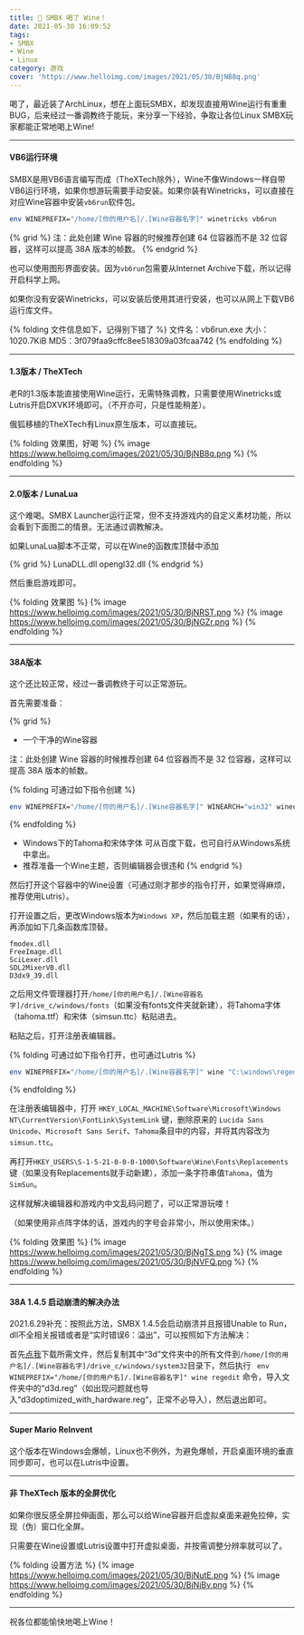 ```yaml
---
title: 🍷 SMBX 喝了 Wine！
date: 2021-05-30 16:09:52
tags: 
- SMBX
- Wine
- Linux
category: 游戏
cover: 'https://www.helloimg.com/images/2021/05/30/BjNB8q.png'
---
```


喝了，最近装了ArchLinux，想在上面玩SMBX，却发现直接用Wine运行有重重BUG，后来经过一番调教终于能玩，来分享一下经验，争取让各位Linux SMBX玩家都能正常地喝上Wine!

---

#### VB6运行环境

SMBX是用VB6语言编写而成（TheXTech除外），Wine不像Windows一样自带VB6运行环境，如果你想游玩需要手动安装。如果你装有Winetricks，可以直接在对应Wine容器中安装```vb6run```软件包。

```bash
env WINEPREFIX="/home/[你的用户名]/.[Wine容器名字]" winetricks vb6run
```

{% grid %}
注：此处创建 Wine 容器的时候推荐创建 64 位容器而不是 32 位容器，这样可以提高 38A 版本的帧数。
{% endgrid %}

也可以使用图形界面安装。因为```vb6run```包需要从Internet Archive下载，所以记得开启科学上网。

如果你没有安装Winetricks，可以安装后使用其进行安装，也可以从网上下载VB6运行库文件。

{% folding 文件信息如下，记得别下错了 %}
文件名：vb6run.exe
大小：1020.7KiB
MD5：3f079faa9cffc8ee518309a03fcaa742
{% endfolding %}

---

#### 1.3版本 / TheXTech

老R的1.3版本能直接使用Wine运行，无需特殊调教，只需要使用Winetricks或Lutris开启DXVK环境即可。（不开亦可，只是性能稍差）。

俄狐移植的TheXTech有Linux原生版本，可以直接玩。

{% folding 效果图，好喝 %}
{% image https://www.helloimg.com/images/2021/05/30/BjNB8q.png %}
{% endfolding %}

---

#### 2.0版本 / LunaLua

这个难喝。SMBX Launcher运行正常，但不支持游戏内的自定义素材功能，所以会看到下面图二的情景。无法通过调教解决。

如果LunaLua脚本不正常，可以在Wine的函数库顶替中添加

{% grid %}
LunaDLL.dll
opengl32.dll
{% endgrid %}

然后重启游戏即可。

{% folding 效果图 %}
{% image https://www.helloimg.com/images/2021/05/30/BjNRST.png %}
{% image https://www.helloimg.com/images/2021/05/30/BjNGZr.png %}
{% endfolding %}

---

#### 38A版本

这个还比较正常，经过一番调教终于可以正常游玩。

首先需要准备：

{% grid %}

- 一个干净的Wine容器

注：此处创建 Wine 容器的时候推荐创建 64 位容器而不是 32 位容器，这样可以提高 38A 版本的帧数。

{% folding 可通过如下指令创建 %}

```bash
env WINEPREFIX="/home/[你的用户名]/.[Wine容器名字]" WINEARCH="win32" winecfg
```

{% endfolding %}

- Windows下的Tahoma和宋体字体
  可从百度下载，也可自行从Windows系统中拿出。
- 推荐准备一个Wine主题，否则编辑器会很违和
  {% endgrid %}

然后打开这个容器中的Wine设置（可通过刚才那步的指令打开，如果觉得麻烦，推荐使用Lutris）。

打开设置之后，更改Windows版本为```Windows XP```，然后加载主题（如果有的话），再添加如下几条函数库顶替。

```
fmodex.dll
FreeImage.dll
SciLexer.dll
SDL2MixerVB.dll
D3dx9_39.dll
```

之后用文件管理器打开```/home/[你的用户名]/.[Wine容器名字]/drive_c/windows/fonts```（如果没有fonts文件夹就新建），将Tahoma字体（tahoma.ttf）和宋体（simsun.ttc）粘贴进去。

粘贴之后，打开注册表编辑器。

{% folding 可通过如下指令打开，也可通过Lutris %}

```bash
env WINEPREFIX="/home/[你的用户名]/.[Wine容器名字]" wine "C:\windows\regedit.exe"
```

{% endfolding %}

在注册表编辑器中，打开
```HKEY_LOCAL_MACHINE\Software\Microsoft\Windows NT\CurrentVersion\FontLink\SystemLink```
键，删除原来的 ```Lucida Sans Unicode```、```Microsoft Sans Serif```、```Tahoma```条目中的内容，并将其内容改为```simsun.ttc```。

再打开```HKEY_USERS\S-1-5-21-0-0-0-1000\Software\Wine\Fonts\Replacements ```键（如果没有Replacements就手动新建），添加一条字符串值```Tahoma```，值为```SimSun```。

这样就解决编辑器和游戏内中文乱码问题了，可以正常游玩喽！

（如果使用非点阵字体的话，游戏内的字号会非常小，所以使用宋体。）

{% folding 效果图 %}
{% image https://www.helloimg.com/images/2021/05/30/BjNgTS.png %}
{% image https://www.helloimg.com/images/2021/05/30/BjNVFQ.png %}
{% endfolding %}

---

#### 38A 1.4.5 启动崩溃的解决办法

2021.6.29补充：按照此方法，SMBX 1.4.5会启动崩溃并且报错Unable to Run，dll不全相关报错或者是“实时错误6：溢出”，可以按照如下方法解决：

首先[点我](https://pan.yidaozhan.gq/ali/PC%E6%B8%B8%E6%88%8F/Linux%20SMBX%E7%94%A8wineprefix%E6%89%80%E9%9C%80%E6%96%87%E4%BB%B6.tar.gz)下载所需文件，然后复制其中“3d”文件夹中的所有文件到```/home/[你的用户名]/.[Wine容器名字]/drive_c/windows/system32```目录下，然后执行 ``` env WINEPREFIX="/home/[你的用户名]/.[Wine容器名字]" wine regedit``` 命令，导入文件夹中的“d3d.reg”（如出现问题就也导入“d3doptimized_with_hardware.reg“，正常不必导入），然后退出即可。

---

#### Super Mario ReInvent

这个版本在Windows会爆帧，Linux也不例外，为避免爆帧，开启桌面环境的垂直同步即可，也可以在Lutris中设置。

---

#### 非 TheXTech 版本的全屏优化

如果你很反感全屏拉伸画面，那么可以给Wine容器开启虚拟桌面来避免拉伸，实现（伪）窗口化全屏。

只需要在Wine设置或Lutris设置中打开虚拟桌面，并按需调整分辨率就可以了。

{% folding 设置方法 %}
{% image https://www.helloimg.com/images/2021/05/30/BjNutE.png %}
{% image https://www.helloimg.com/images/2021/05/30/BjNjBv.png %}
{% endfolding %}

---

祝各位都能愉快地喝上Wine！

